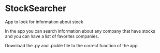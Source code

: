 # StockSearcher
App to look for information about stock

In the app you can search information about any company that have stocks and you can have a list of favorites companies.

Download the .py and .pickle file to the correct function of the app

